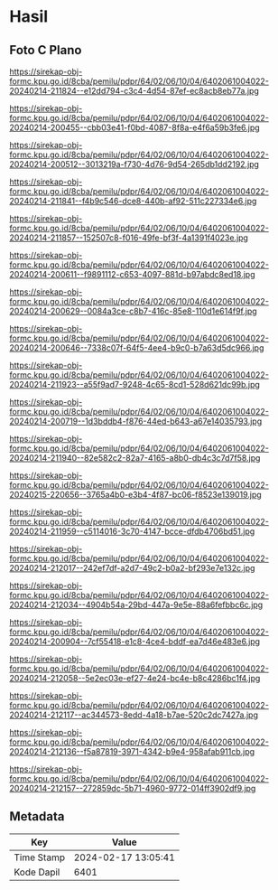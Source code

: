 # Hasil

## Foto C Plano

https://sirekap-obj-formc.kpu.go.id/8cba/pemilu/pdpr/64/02/06/10/04/6402061004022-20240214-211824--e12dd794-c3c4-4d54-87ef-ec8acb8eb77a.jpg

https://sirekap-obj-formc.kpu.go.id/8cba/pemilu/pdpr/64/02/06/10/04/6402061004022-20240214-200455--cbb03e41-f0bd-4087-8f8a-e4f6a59b3fe6.jpg

https://sirekap-obj-formc.kpu.go.id/8cba/pemilu/pdpr/64/02/06/10/04/6402061004022-20240214-200512--3013219a-f730-4d76-9d54-265db1dd2192.jpg

https://sirekap-obj-formc.kpu.go.id/8cba/pemilu/pdpr/64/02/06/10/04/6402061004022-20240214-211841--f4b9c546-dce8-440b-af92-511c227334e6.jpg

https://sirekap-obj-formc.kpu.go.id/8cba/pemilu/pdpr/64/02/06/10/04/6402061004022-20240214-211857--152507c8-f016-49fe-bf3f-4a1391f4023e.jpg

https://sirekap-obj-formc.kpu.go.id/8cba/pemilu/pdpr/64/02/06/10/04/6402061004022-20240214-200611--f9891112-c653-4097-881d-b97abdc8ed18.jpg

https://sirekap-obj-formc.kpu.go.id/8cba/pemilu/pdpr/64/02/06/10/04/6402061004022-20240214-200629--0084a3ce-c8b7-416c-85e8-110d1e614f9f.jpg

https://sirekap-obj-formc.kpu.go.id/8cba/pemilu/pdpr/64/02/06/10/04/6402061004022-20240214-200646--7338c07f-64f5-4ee4-b9c0-b7a63d5dc966.jpg

https://sirekap-obj-formc.kpu.go.id/8cba/pemilu/pdpr/64/02/06/10/04/6402061004022-20240214-211923--a55f9ad7-9248-4c65-8cd1-528d621dc99b.jpg

https://sirekap-obj-formc.kpu.go.id/8cba/pemilu/pdpr/64/02/06/10/04/6402061004022-20240214-200719--1d3bddb4-f876-44ed-b643-a67e14035793.jpg

https://sirekap-obj-formc.kpu.go.id/8cba/pemilu/pdpr/64/02/06/10/04/6402061004022-20240214-211940--82e582c2-82a7-4165-a8b0-db4c3c7d7f58.jpg

https://sirekap-obj-formc.kpu.go.id/8cba/pemilu/pdpr/64/02/06/10/04/6402061004022-20240215-220656--3765a4b0-e3b4-4f87-bc06-f8523e139019.jpg

https://sirekap-obj-formc.kpu.go.id/8cba/pemilu/pdpr/64/02/06/10/04/6402061004022-20240214-211959--c5114016-3c70-4147-bcce-dfdb4706bd51.jpg

https://sirekap-obj-formc.kpu.go.id/8cba/pemilu/pdpr/64/02/06/10/04/6402061004022-20240214-212017--242ef7df-a2d7-49c2-b0a2-bf293e7e132c.jpg

https://sirekap-obj-formc.kpu.go.id/8cba/pemilu/pdpr/64/02/06/10/04/6402061004022-20240214-212034--4904b54a-29bd-447a-9e5e-88a6fefbbc6c.jpg

https://sirekap-obj-formc.kpu.go.id/8cba/pemilu/pdpr/64/02/06/10/04/6402061004022-20240214-200904--7cf55418-e1c8-4ce4-bddf-ea7d46e483e6.jpg

https://sirekap-obj-formc.kpu.go.id/8cba/pemilu/pdpr/64/02/06/10/04/6402061004022-20240214-212058--5e2ec03e-ef27-4e24-bc4e-b8c4286bc1f4.jpg

https://sirekap-obj-formc.kpu.go.id/8cba/pemilu/pdpr/64/02/06/10/04/6402061004022-20240214-212117--ac344573-8edd-4a18-b7ae-520c2dc7427a.jpg

https://sirekap-obj-formc.kpu.go.id/8cba/pemilu/pdpr/64/02/06/10/04/6402061004022-20240214-212136--f5a87819-3971-4342-b9e4-958afab911cb.jpg

https://sirekap-obj-formc.kpu.go.id/8cba/pemilu/pdpr/64/02/06/10/04/6402061004022-20240214-212157--272859dc-5b71-4960-9772-014ff3902df9.jpg


## Metadata

| Key        | Value               |
| ---------- | ------------------- |
| Time Stamp | 2024-02-17 13:05:41 |
| Kode Dapil | 6401                |




